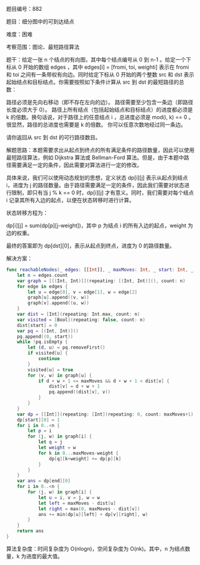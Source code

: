 题目编号：882

题目：细分图中的可到达结点

难度：困难

考察范围：图论、最短路径算法

题干：给定一张 n 个结点的有向图，其中每个结点编号从 0 到 n-1 。给定一个下标从 0 开始的数组 edges ，其中 edges[i] = [fromi, toi, weighti] 表示在 fromi 和 toi 之间有一条带权有向边。同时给定下标从 0 开始的两个整数 src 和 dst 表示起始结点和目标结点。你需要按照如下条件计算从 src 到 dst 的最短路径的总数：

路径必须是先向右移动（即不存在左向的边）。
路径需要至少包含一条边（即路径长度必须大于 0）。
路径上所有结点（包括起始结点和目标结点）的进度都必须是 k 的倍数。换句话说，对于路径上的任意结点 i ，总进度必须是 mod(i, k) == 0 。
很显然，路径的总进度也需要是 k 的倍数。
你可以任意次数地经过同一条边。

请你返回从 src 到 dst 的可行路径数目。

解题思路：本题需要求出从起点到终点的所有满足条件的路径数量，因此可以使用最短路径算法，例如 Dijkstra 算法或 Bellman-Ford 算法。但是，由于本题中路径需要满足一定的条件，因此需要对算法进行一定的修改。

具体来说，我们可以使用动态规划的思想，定义状态 dp[i][j] 表示从起点到结点 i，进度为 j 的路径数量。由于路径需要满足一定的条件，因此我们需要对状态进行限制，即只有当 j % k == 0 时，dp[i][j] 才有意义。同时，我们需要对每个结点 i 记录其所有入边的起点，以便在状态转移时进行计算。

状态转移方程为：

dp[i][j] = sum(dp[p][j-weight])，其中 p 为结点 i 的所有入边的起点，weight 为边的权重。

最终的答案即为 dp[dst][0]，表示从起点到终点，进度为 0 的路径数量。

解决方案：

```swift
func reachableNodes(_ edges: [[Int]], _ maxMoves: Int, _ start: Int, _ end: Int) -> Int {
    let n = edges.count
    var graph = [[(Int, Int)]](repeating: [(Int, Int)](), count: n)
    for edge in edges {
        let u = edge[0], v = edge[1], w = edge[2]
        graph[u].append((v, w))
        graph[v].append((u, w))
    }
    var dist = [Int](repeating: Int.max, count: n)
    var visited = [Bool](repeating: false, count: n)
    dist[start] = 0
    var pq = [(Int, Int)]()
    pq.append((0, start))
    while !pq.isEmpty {
        let (d, u) = pq.removeFirst()
        if visited[u] {
            continue
        }
        visited[u] = true
        for (v, w) in graph[u] {
            if d + w + 1 <= maxMoves && d + w + 1 < dist[v] {
                dist[v] = d + w + 1
                pq.append((dist[v], v))
            }
        }
    }
    var dp = [[Int]](repeating: [Int](repeating: 0, count: maxMoves+1), count: n)
    dp[start][0] = 1
    for i in 0..<n {
        let p = i
        for (j, w) in graph[i] {
            let q = j
            let weight = w
            for k in 0...maxMoves-weight {
                dp[q][k+weight] += dp[p][k]
            }
        }
    }
    var ans = dp[end][0]
    for i in 0..<n {
        for (j, w) in graph[i] {
            let u = i, v = j, w = w
            let left = maxMoves - dist[u]
            let right = max(0, maxMoves - dist[v])
            ans += min(dp[u][left] + dp[v][right], w)
        }
    }
    return ans
}
```

算法复杂度：时间复杂度为 O(nlogn)，空间复杂度为 O(nk)。其中，n 为结点数量，k 为进度的最大值。
